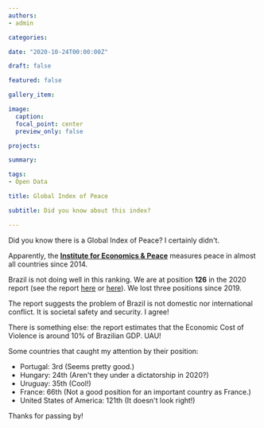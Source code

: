 ```yaml
---
authors:
- admin

categories: 

date: "2020-10-24T00:00:00Z"

draft: false

featured: false

gallery_item:

image:
  caption: 
  focal_point: center
  preview_only: false

projects:

summary: 

tags:
- Open Data

title: Global Index of Peace

subtitle: Did you know about this index?

---
```


Did you know there is a Global Index of Peace? I certainly didn't. 

Apparently, the [**Institute for Economics & Peace**](https://www.economicsandpeace.org/) measures peace in almost all countries since 2014.

Brazil is not doing well in this ranking. We are at position **126** in the 2020 report (see the report [here](https://www.economicsandpeace.org/wp-content/uploads/2020/08/GPI_2020_web.pdf) or [here](https://zenodo.org/record/4127329)). We lost three positions since 2019.

The report suggests the problem of Brazil is not domestic nor international conflict. It is societal safety and security. I agree!

There is something else: the report estimates that the Economic Cost of Violence is around 10% of Brazilian GDP. UAU!

Some countries that caught my attention by their position:

- Portugal: 3rd (Seems pretty good.)
- Hungary: 24th (Aren't they under a dictatorship in 2020?)
- Uruguay: 35th (Cool!)
- France: 66th (Not a good position for an important country as France.)
- United States of America: 121th (It doesn't look right!)

Thanks for passing by!

